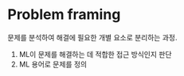 # Problem framing 
문제를 분석하여 해결에 필요한 개별 요소로 분리하는 과정.
1. ML이 문제를 해결하는 데 적합한 접근 방식인지 판단
2. ML 용어로 문제를 정의